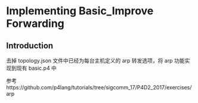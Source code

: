 # Implementing Basic_Improve Forwarding

## Introduction

去掉 topology.json 文件中已经为每台主机定义的 arp 转发选项，将 arp 功能实现到现有 basic.p4 中

参考https://github.com/p4lang/tutorials/tree/sigcomm_17/P4D2_2017/exercises/arp
